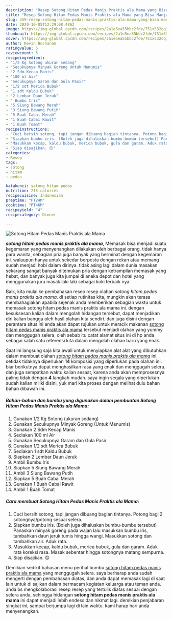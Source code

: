 ```yaml
---
description: "Resep Sotong Hitam Pedas Manis Praktis ala Mama yang Bisa Manjain Lidah"
title: "Resep Sotong Hitam Pedas Manis Praktis ala Mama yang Bisa Manjain Lidah"
slug: 359-resep-sotong-hitam-pedas-manis-praktis-ala-mama-yang-bisa-manjain-lidah
date: 2020-10-05T12:29:08.486Z
image: https://img-global.cpcdn.com/recipes/2a1e5ea55bbc2fde/751x532cq70/sotong-hitam-pedas-manis-praktis-ala-mama-foto-resep-utama.jpg
thumbnail: https://img-global.cpcdn.com/recipes/2a1e5ea55bbc2fde/751x532cq70/sotong-hitam-pedas-manis-praktis-ala-mama-foto-resep-utama.jpg
cover: https://img-global.cpcdn.com/recipes/2a1e5ea55bbc2fde/751x532cq70/sotong-hitam-pedas-manis-praktis-ala-mama-foto-resep-utama.jpg
author: Kevin Buchanan
ratingvalue: 5
reviewcount: 5
recipeingredient:
- "1/2 Kg Sotong ukuran sedang"
- "Secukupnya Minyak Goreng Untuk Menumis"
- "2 Sdm Kecap Manis"
- "100 ml Air"
- "Secukupnya Garam dan Gula Pasir"
- "1/2 sdt Merica Bubuk"
- "1 sdt Kaldu Bubuk"
- "2 Lembar Daun Jeruk"
- " Bumbu Iris"
- "5 Siung Bawang Merah"
- "3 Siung Bawang Putih"
- "5 Buah Cabai Merah"
- "1 Buah Cabai Rawit"
- "1 Buah Tomat"
recipeinstructions:
- "Cuci bersih sotong, tapi jangan dibuang bagian tintanya. Potong bagi 2 sotongnya/potong sesuai selera."
- "Siapkan bumbu iris. (Boleh juga dihaluskan bumbu-bumbu tersebut) Panaskan minyak goreng pada wajan lalu masukkan bumbu iris, tambahkan daun jeruk tumis hingga wangi. Masukkan sotong dan tambahkan air. Aduk rata."
- "Masukkan kecap, kaldu bubuk, merica bubuk, gula dan garam. Aduk rata koreksi rasa. Masak sebentar hingga sotongnya matang sempurna."
- "Siap disajikan. 😊"
categories:
- Resep
tags:
- sotong
- hitam
- pedas

katakunci: sotong hitam pedas 
nutrition: 215 calories
recipecuisine: Indonesian
preptime: "PT24M"
cooktime: "PT46M"
recipeyield: "4"
recipecategory: Dinner

---
```



![Sotong Hitam Pedas Manis Praktis ala Mama](https://img-global.cpcdn.com/recipes/2a1e5ea55bbc2fde/751x532cq70/sotong-hitam-pedas-manis-praktis-ala-mama-foto-resep-utama.jpg)

<b><i>sotong hitam pedas manis praktis ala mama</i></b>, Memasak bisa menjadi suatu kegemaran yang menyenangkan dilakukan oleh berbagai orang. tidak hanya para wanita, sebagian pria juga banyak yang berminat dengan kegemaran ini. walaupun hanya untuk sekedar berpesta dengan rekan atau memang sudah menjadi hobi dalam dirinya. tidak asing lagi dalam dunia masakan sekarang sangat banyak ditemukan pria dengan ketrampilan memasak yang hebat, dan banyak juga kita jumpai di aneka depot dan hotel yang menggunakan juru masak laki laki sebagai koki terbaik nya.



Baik, kita mulai ke pembahasan resep resep olahan <i>sotong hitam pedas manis praktis ala mama</i>. di setiap rutinitas kita, mungkin akan terasa membahagiakan apabila sejenak anda memberikan sebagian waktu untuk memasak sotong hitam pedas manis praktis ala mama ini. dengan kesuksesan kalian dalam mengolah hidangan tersebut, dapat menjadikan diri kalian bangga oleh hasil olahan kita sendiri. dan juga disini dengan perantara situs ini anda akan dapat rujukan untuk meracik makanan <u>sotong hitam pedas manis praktis ala mama</u> tersebut menjadi olahan yang yummy dan menggugah selera, oleh sebab itu catat alamat situs ini di hp anda sebagai salah satu referensi kita dalam mengolah olahan baru yang enak.


Saat ini langsung saja kita awali untuk menyiapkan alat alat yang dibutuhkan dalam membuat olahan <u><i>sotong hitam pedas manis praktis ala mama</i></u> ini. setidak tidaknya diperlukan <b>14</b> komposisi yang diperlukan pada olahan ini. biar berikutnya dapat menghasilkan rasa yang enak dan menggugah selera. dan juga sempatkan waktu kalian sesaat, karena anda akan memprosesnya paling tidak dengan <b>4</b> langkah mudah. saya ingin segala yang diperlukan sudah kalian miliki disini, yuk mari kita proses dengan melihat dulu bahan bahan dibawah ini.

<!--inarticleads1-->

##### Bahan-bahan dan bumbu yang digunakan dalam pembuatan Sotong Hitam Pedas Manis Praktis ala Mama:

1. Gunakan 1/2 Kg Sotong (ukuran sedang)
1. Gunakan Secukupnya Minyak Goreng (Untuk Menumis)
1. Gunakan 2 Sdm Kecap Manis
1. Sediakan 100 ml Air
1. Gunakan Secukupnya Garam dan Gula Pasir
1. Gunakan 1/2 sdt Merica Bubuk
1. Sediakan 1 sdt Kaldu Bubuk
1. Siapkan 2 Lembar Daun Jeruk
1. Ambil  Bumbu Iris
1. Siapkan 5 Siung Bawang Merah
1. Ambil 3 Siung Bawang Putih
1. Siapkan 5 Buah Cabai Merah
1. Gunakan 1 Buah Cabai Rawit
1. Ambil 1 Buah Tomat




<!--inarticleads2-->

##### Cara membuat Sotong Hitam Pedas Manis Praktis ala Mama:

1. Cuci bersih sotong, tapi jangan dibuang bagian tintanya. Potong bagi 2 sotongnya/potong sesuai selera.
1. Siapkan bumbu iris. (Boleh juga dihaluskan bumbu-bumbu tersebut) Panaskan minyak goreng pada wajan lalu masukkan bumbu iris, tambahkan daun jeruk tumis hingga wangi. Masukkan sotong dan tambahkan air. Aduk rata.
1. Masukkan kecap, kaldu bubuk, merica bubuk, gula dan garam. Aduk rata koreksi rasa. Masak sebentar hingga sotongnya matang sempurna.
1. Siap disajikan. 😊




Demikian sedikit bahasan menu perihal bumbu <u>sotong hitam pedas manis praktis ala mama</u> yang menggugah selera. saya berharap anda sudah mengerti dengan pembahasan diatas, dan anda dapat memasak lagi di saat lain untuk di sajikan dalam bermacam kegiatan keluarga atau teman anda. anda bs mengkolaborasi resep resep yang tertulis diatas sesuai dengan selera anda, sehingga hidangan <b>sotong hitam pedas manis praktis ala mama</b> ini dapat menjadi lebih endess dan nikmat lagi. demikian penjabaran singkat ini, sampai berjumpa lagi di lain waktu. kami harap hari anda menyenangkan.
